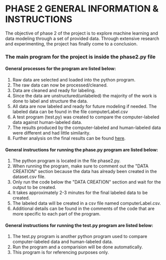 # PHASE 2 GENERAL INFORMATION & INSTRUCTIONS
The objective of phase 2 of the project is to explore machine learning and data modeling through a set of provided data.
Through extensive research and experimenting, the project has finally come to a conclusion. 

### The main program for the project is inside the phase2.py file
#### General processes for the program are listed below:
1. Raw data are selected and loaded into the python program.
2. The raw data can now be processed/cleaned.
3. Data are cleaned and ready for labeling.
4. Since the data are unstructured(unlabeled) the majority of the work is done to label and structure the data.
5. All data are now labeled and ready for future modeling if needed. The labeled data can be found in the file computerLabel.csv
6. A test program (test.py) was created to compare the computer-labeled data against human-labeled data. 
7. The results produced by the computer-labeled and human-labeled data were different and had little similarity.
8. Further analysis on the final results can be found [here](link).

#### General instructions for running the phase.py program are listed below:
1. The python program is located in the file phase2.py.
2. When running the program, make sure to comment out the "DATA CREATION" section because the data has already been created in the dataset.csv file.
3. Only run the code below the "DATA CREATION" section and wait for the output to be created.
4. It takes approximately 2-3 minutes for the final labeled data to be created. 
5. The labeled data will be created in a csv file named computerLabel.csv.
6. Additional details can be found in the comments of the code that are more specific to each part of the program. 

#### General instructions for running the test.py program are listed below:
1. The test.py program is another python program used to compare computer-labeled data and human-labeled data.
2. Run the program and a comparision will be done automatically.
3. This program is for referencing purposes only. 

